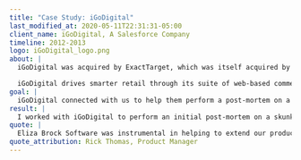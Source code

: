 ```yaml
---
title: "Case Study: iGoDigital"
last_modified_at: 2020-05-11T22:31:31-05:00
client_name: iGoDigital, A Salesforce Company
timeline: 2012-2013
logo: iGoDigital_logo.png
about: |
  iGoDigital was acquired by ExactTarget, which was itself acquired by SalesForce.

  iGoDigital drives smarter retail through its suite of web-based commerce tools designed to personalize every customer interaction. Powered by its Customer Intelligence Engine, iGoDigital delivers accurate, predictive and actionable real-time product recommendation tools that guide shoppers through a personalized, multi-channel shopping experience. iGoDigital currently serves many of the world's most successful and respected brands, including Best Buy, Walmart, Nokia, Cisco, and Dell and was twice named to the “Inc 500” of the fastest growing private companies.
goal: |
  iGoDigital connected with us to help them perform a post-mortem on a skunkworks project.
result: |
  I worked with iGoDigital to perform an initial post-mortem on a skunkworks project. They then engaged us (my company and I) to plan and execute on a new product, [Guided Selling Tools](https://www.youtube.com/watch?v=Qb4AAI_1GzE), based on our findings from the post-mortem.  Once that new product was completed, we continued to work with iGoDigital to integrate all of their existing products into a single interface.
quote: |
  Eliza Brock Software was instrumental in helping to extend our products to mid market customers. She and her team are knowledgeable, hard working, and well organized. At times we put extraordinary pressure on her team to meet fairly unreasonable deadlines, and each time they buckled down and came through for us. Eliza’s approach to project management, software architecture, and user behavior driven development result in best-of-breed web applications.
quote_attribution: Rick Thomas, Product Manager
---
```

